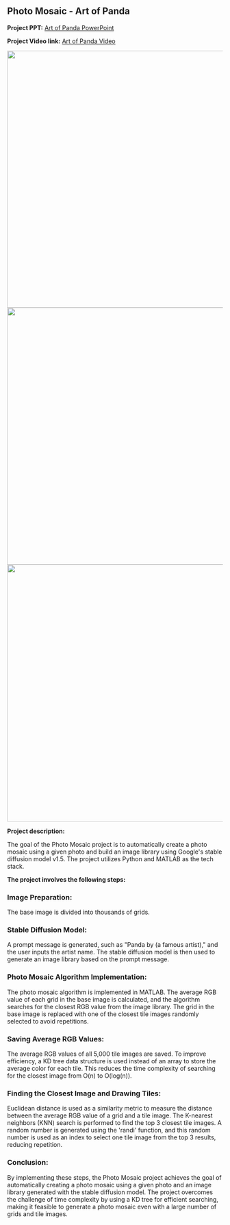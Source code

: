 ## Photo Mosaic - Art of Panda

**Project PPT:**
[Art of Panda PowerPoint](/pdf/artofPanda.pdf)

**Project Video link:** [Art of Panda Video](https://www.canva.com/design/DAFTExZ_91c/OJWxk7Bs6SC5zPDljDYXcA/view?utm_content=DAFTExZ_91c&utm_campaign=designshare&utm_medium=link&utm_source=recording_view)

<img src="images/artofPanda_1.png" width="600" height="600"/>

<img src="images/artofPanda_2.png" width="600" height="600"/>

<img src="images/artofPanda_3.png" width="600" height="600"/>

**Project description:**

The goal of the Photo Mosaic project is to automatically create a photo mosaic using a given photo and build an image library using Google's stable diffusion model v1.5. The project utilizes Python and MATLAB as the tech stack.

**The project involves the following steps:**

### Image Preparation:

The base image is divided into thousands of grids.

### Stable Diffusion Model:

A prompt message is generated, such as "Panda by (a famous artist)," and the user inputs the artist name. The stable diffusion model is then used to generate an image library based on the prompt message.

### Photo Mosaic Algorithm Implementation:

The photo mosaic algorithm is implemented in MATLAB. The average RGB value of each grid in the base image is calculated, and the algorithm searches for the closest RGB value from the image library. The grid in the base image is replaced with one of the closest tile images randomly selected to avoid repetitions.

### Saving Average RGB Values:

The average RGB values of all 5,000 tile images are saved. To improve efficiency, a KD tree data structure is used instead of an array to store the average color for each tile. This reduces the time complexity of searching for the closest image from O(n) to O(log(n)).

### Finding the Closest Image and Drawing Tiles:

Euclidean distance is used as a similarity metric to measure the distance between the average RGB value of a grid and a tile image. The K-nearest neighbors (KNN) search is performed to find the top 3 closest tile images. A random number is generated using the 'randi' function, and this random number is used as an index to select one tile image from the top 3 results, reducing repetition.

### Conclusion:

By implementing these steps, the Photo Mosaic project achieves the goal of automatically creating a photo mosaic using a given photo and an image library generated with the stable diffusion model. The project overcomes the challenge of time complexity by using a KD tree for efficient searching, making it feasible to generate a photo mosaic even with a large number of grids and tile images.
